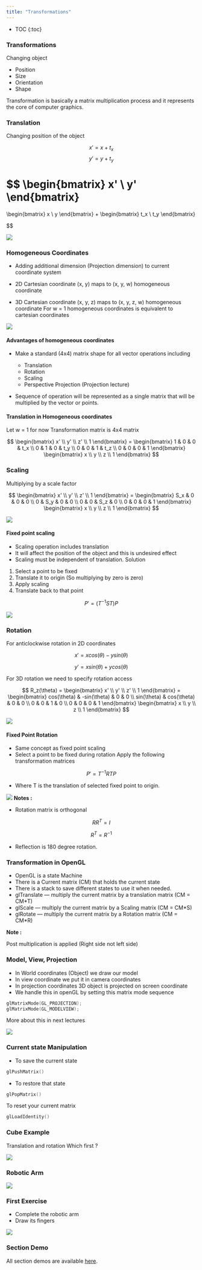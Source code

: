 ```yaml
---
title: "Transformations"
---
```


* TOC
{:toc}


### Transformations

Changing object 

* Position 
* Size 	
* Orientation 
* Shape 

Transformation is basically a matrix multiplication process and it represents the core of computer graphics.

### Translation

Changing position of the object

$$
x' = x + t_x 
$$
$$
y' = y + t_y
$$

$$
\begin{bmatrix}
x' \\ y'
\end{bmatrix}
 = 
 \begin{bmatrix}
x \\ y
\end{bmatrix}
+ 
\begin{bmatrix}
t_x \\ t_y
\end{bmatrix}

$$


![](../images/translation.png)

### Homogeneous Coordinates 

* Adding additional dimension (Projection dimension) to current coordinate system 

* 2D Cartesian coordinate (x, y) maps to (x, y, w) homogeneous coordinate 

* 3D Cartesian coordinate (x, y, z) maps to (x, y, z, w) homogeneous coordinate 
For w = 1 homogeneous coordinates is equivalent to cartesian coordinates 

![](../images/homogenous.png)

#### Advantages of homogeneous coordinates

* Make a standard (4x4) matrix shape for all vector operations including 
    * Translation 
    * Rotation 
    * Scaling 
    * Perspective Projection (Projection lecture) 

* Sequence of operation will be represented as a single matrix that will be multiplied by the vector or points. 

#### Translation in Homogeneous coordinates


Let w = 1 for now 
Transformation matrix is 4x4 matrix

$$
\begin{bmatrix}
x' \\ y' \\ z' \\ 1
\end{bmatrix} = 
\begin{bmatrix}
1 & 0 & 0 & t_x \\
0 & 1 & 0 & t_y \\
0 & 0 & 1 & t_z \\
0 & 0 & 0 & 1
\end{bmatrix} \begin{bmatrix}
x \\ y \\ z \\ 1
\end{bmatrix} 
$$

### Scaling 

Multiplying by a scale factor 

$$
\begin{bmatrix}
x' \\ y' \\ z' \\ 1
\end{bmatrix} = 
\begin{bmatrix}
S_x & 0 & 0 & 0 \\
0 & S_y & 0 & 0 \\
0 & 0 & S_z & 0 \\
0 & 0 & 0 & 1
\end{bmatrix} \begin{bmatrix}
x \\ y \\ z \\ 1
\end{bmatrix} 
$$

![](../images/scale.png)

#### Fixed point scaling 

* Scaling operation includes translation 
* It will affect the position of the object and this is undesired effect 
* Scaling must be independent of translation. 
Solution 
1. Select a point to be fixed
2. Translate it to origin (So multiplying by zero is zero) 
3. Apply scaling 
4. Translate back to that point 

$$
P' = (T^{-1} ST)P
$$

![](../images/fixed-scale.png)

### Rotation

For anticlockwise rotation in 2D coordinates

$$
x' = xcos(\theta) - y sin(\theta) 
$$

$$
y' = xsin(\theta) + y cos(\theta) 
$$

For 3D rotation we need to specify rotation access 

$$
R_z(\theta) = 
\begin{bmatrix}
x' \\ y' \\ z' \\ 1
\end{bmatrix} = 
\begin{bmatrix}
cos(\theta) & -sin(\theta) & 0 & 0 \\
sin(\theta) & cos(\theta) & 0 & 0 \\
0 & 0 & 1 & 0 \\
0 & 0 & 0 & 1
\end{bmatrix} \begin{bmatrix}
x \\ y \\ z \\ 1
\end{bmatrix} 
$$

![](../images/rotation.png)


#### Fixed Point Rotation

* Same concept as fixed point scaling 
* Select a point to be fixed during rotation 
Apply the following transformation matrices

$$
P' = T^{-1} RT P
$$


 * Where T is the translation of selected fixed point to origin.


![](../images/rotation-fixed.png)
**Notes :**

* Rotation matrix is orthogonal 	

$$
RR^T = I 
$$


$$
R^T = R^{-1} 
$$

* Reflection is 180  degree rotation.

### Transformation in OpenGL 

* OpenGL is a state Machine
* There is a Current matrix (CM) that holds the current state 
* There is a stack to save different states to use it when needed. 
* glTranslate — multiply the current matrix by a translation matrix (CM = CM*T)
* glScale — multiply the current matrix by a Scaling matrix (CM = CM*S)
* glRotate — multiply the current matrix by a Rotation matrix (CM = CM*R)

**Note :**

Post multiplication is applied (Right side not left side)

### Model, View, Projection 

* In World coordinates (Object) we draw our model 
* In view coordinate we put it in camera coordinates 
* In projection coordinates 3D object is projected on screen coordinate
* We handle this in openGL by setting this matrix mode sequence 

```c
glMatrixMode(GL_PROJECTION);
glMatrixMode(GL_MODELVIEW);
```

More about this in next lectures 

![](../images/model-view.png)


### Current state Manipulation


* To save the current state 
```c
glPushMatrix() 
```
* To restore that state 
```c
glPopMatrix()
```
To reset your current matrix
```c
glLoadIdentity()
```


### Cube Example

Translation and rotation 
Which first ? 

![](../images/cube.png)


### Robotic Arm

![](../images/robot-arm.png)

### First Exercise

* Complete the robotic arm 
* Draw its fingers 


![](../images/robot-arm-fingers.png)

### Section Demo

All section demos are available [here](https://github.com/sbme-tutorials/Computer-Graphics-Tutorials/blob/master/Tutorial-02/).
